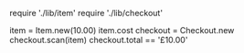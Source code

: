 require './lib/item'
require './lib/checkout'

item = Item.new(10.00)
item.cost
checkout = Checkout.new
checkout.scan(item)
checkout.total == '£10.00'
